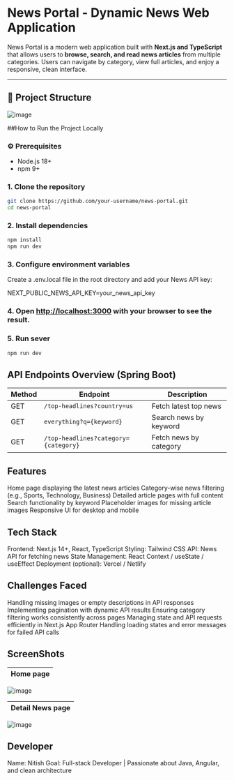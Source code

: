 # News Portal - Dynamic News Web Application

News Portal is a modern web application built with **Next.js and TypeScript** that allows users to **browse, search, and read news articles** from multiple categories. Users can navigate by category, view full articles, and enjoy a responsive, clean interface.

---

## 🧱 Project Structure
![image](https://github.com/user-attachments/assets/01dce9aa-5ad8-4114-8cfb-6d592305ccbf)

##How to Run the Project Locally
### ⚙️ Prerequisites
- Node.js 18+  
- npm 9+

### 1. Clone the repository
```bash
git clone https://github.com/your-username/news-portal.git
cd news-portal
```
### 2. Install dependencies
```bash
npm install
npm run dev
```
### 3. Configure environment variables

Create a .env.local file in the root directory and add your News API key:

NEXT_PUBLIC_NEWS_API_KEY=your_news_api_key

### 4. Open [http://localhost:3000](http://localhost:3000) with your browser to see the result.

### 5. Run sever
```bash
npm run dev
```

## API Endpoints Overview (Spring Boot)
| Method | Endpoint                            | Description                      |
| ------ | ----------------------------------- | -------------------------------- |
| GET    | `/top-headlines?country=us`         | Fetch latest top news            |
| GET    | `everything?q={keyword}`            | Search news by keyword           |
| GET    | `/top-headlines?category={category}`| Fetch news by category           |

## Features
Home page displaying the latest news articles
Category-wise news filtering (e.g., Sports, Technology, Business)
Detailed article pages with full content
Search functionality by keyword
Placeholder images for missing article images
Responsive UI for desktop and mobile

## Tech Stack
Frontend: Next.js 14+, React, TypeScript
Styling: Tailwind CSS
API: News API for fetching news
State Management: React Context / useState / useEffect
Deployment (optional): Vercel / Netlify

## Challenges Faced
Handling missing images or empty descriptions in API responses
Implementing pagination with dynamic API results
Ensuring category filtering works consistently across pages
Managing state and API requests efficiently in Next.js App Router
Handling loading states and error messages for failed API calls

## ScreenShots
|Home page|
|---------|
![image](https://github.com/user-attachments/assets/28ef74d4-1455-4fe1-b6b0-d4aca8f752e0)

|Detail News page|
|------------|
![image](https://github.com/user-attachments/assets/bdf525a9-5031-4d26-86ad-4710f9fe5eb4)

## Developer
Name: Nitish
Goal: Full-stack Developer | Passionate about Java, Angular, and clean architecture
